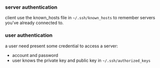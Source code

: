 
### server authentication
client use the known_hosts file in `~/.ssh/known_hosts` to remember servers you've already connected to. 

### user authentication 
a user need present some credential to access a server:
 * account and password
 * user knows the private key and public key in `~/.ssh/authorized_keys`
